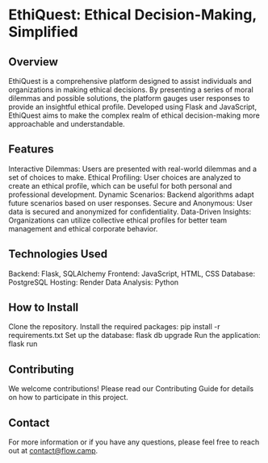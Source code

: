 # EthiQuest: Ethical Decision-Making, Simplified

## Overview
EthiQuest is a comprehensive platform designed to assist individuals and organizations in making ethical decisions. By presenting a series of moral dilemmas and possible solutions, the platform gauges user responses to provide an insightful ethical profile. Developed using Flask and JavaScript, EthiQuest aims to make the complex realm of ethical decision-making more approachable and understandable.

## Features
Interactive Dilemmas: Users are presented with real-world dilemmas and a set of choices to make.
Ethical Profiling: User choices are analyzed to create an ethical profile, which can be useful for both personal and professional development.
Dynamic Scenarios: Backend algorithms adapt future scenarios based on user responses.
Secure and Anonymous: User data is secured and anonymized for confidentiality.
Data-Driven Insights: Organizations can utilize collective ethical profiles for better team management and ethical corporate behavior.

## Technologies Used
Backend: Flask, SQLAlchemy
Frontend: JavaScript, HTML, CSS
Database: PostgreSQL
Hosting: Render
Data Analysis: Python

## How to Install
Clone the repository. 
Install the required packages: pip install -r requirements.txt
Set up the database: flask db upgrade
Run the application: flask run

## Contributing
We welcome contributions! Please read our Contributing Guide for details on how to participate in this project.

## Contact
For more information or if you have any questions, please feel free to reach out at contact@flow.camp.

